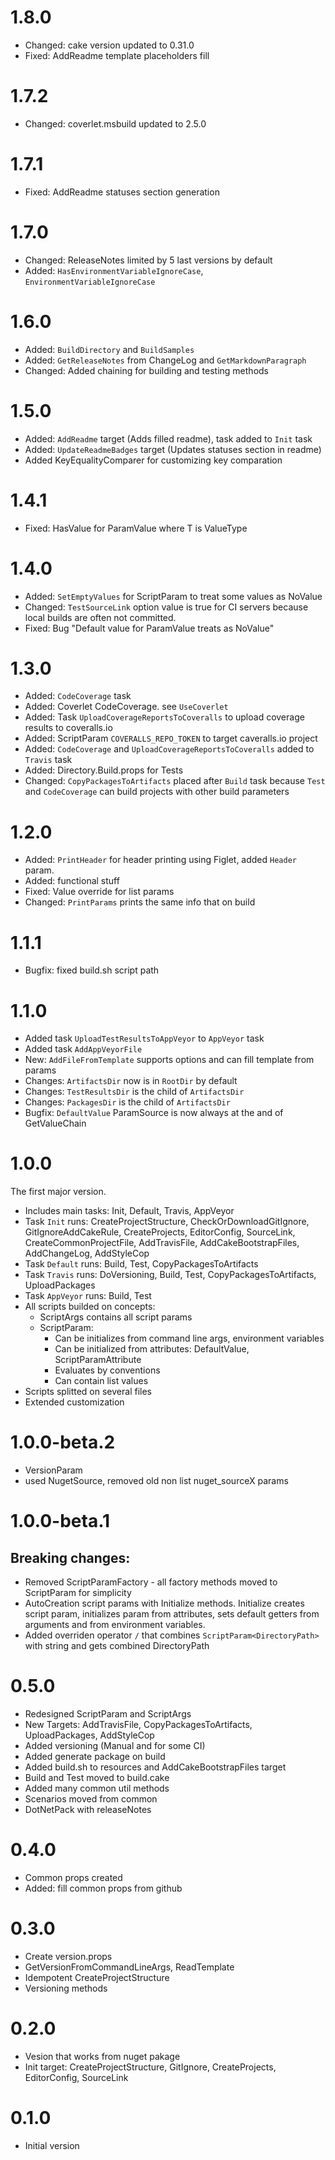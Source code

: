 # 1.8.0
- Changed: cake version updated to 0.31.0
- Fixed: AddReadme template placeholders fill

# 1.7.2
- Changed: coverlet.msbuild updated to 2.5.0

# 1.7.1
- Fixed: AddReadme statuses section generation

# 1.7.0
- Changed: ReleaseNotes limited by 5 last versions by default
- Added: `HasEnvironmentVariableIgnoreCase`, `EnvironmentVariableIgnoreCase` 

# 1.6.0
- Added: `BuildDirectory` and `BuildSamples`
- Added: `GetReleaseNotes` from ChangeLog and `GetMarkdownParagraph`
- Changed: Added chaining for building and testing methods

# 1.5.0
- Added: `AddReadme` target (Adds filled readme), task added to `Init` task
- Added: `UpdateReadmeBadges` target (Updates statuses section in readme)
- Added KeyEqualityComparer for customizing key comparation

# 1.4.1
- Fixed: HasValue for ParamValue<T> where T is ValueType 

# 1.4.0
- Added: `SetEmptyValues` for ScriptParam to treat some values as NoValue
- Changed: `TestSourceLink` option value is true for CI servers because local builds are often not committed.
- Fixed: Bug "Default value for ParamValue treats as NoValue"

# 1.3.0
- Added: `CodeCoverage` task
- Added: Coverlet CodeCoverage. see `UseCoverlet`
- Added: Task `UploadCoverageReportsToCoveralls` to upload coverage results to coveralls.io
- Added: ScriptParam `COVERALLS_REPO_TOKEN` to target caveralls.io project
- Added: `CodeCoverage` and `UploadCoverageReportsToCoveralls` added to `Travis` task
- Added: Directory.Build.props for Tests
- Changed: `CopyPackagesToArtifacts` placed after `Build` task because `Test` and `CodeCoverage` can build projects with other build parameters

# 1.2.0
- Added: `PrintHeader` for header printing using Figlet, added `Header` param.
- Added: functional stuff
- Fixed: Value override for list params
- Changed: `PrintParams` prints the same info that on build

# 1.1.1
- Bugfix: fixed build.sh script path

# 1.1.0
- Added task `UploadTestResultsToAppVeyor` to `AppVeyor` task
- Added task `AddAppVeyorFile`
- New: `AddFileFromTemplate` supports options and can fill template from params
- Changes: `ArtifactsDir` now is in `RootDir` by default
- Changes: `TestResultsDir` is the child of `ArtifactsDir`
- Changes: `PackagesDir` is the child of `ArtifactsDir`
- Bugfix: `DefaultValue` ParamSource is now always at the and of GetValueChain

# 1.0.0
The first major version.
- Includes main tasks: Init, Default, Travis, AppVeyor
- Task `Init` runs: CreateProjectStructure, CheckOrDownloadGitIgnore, GitIgnoreAddCakeRule, CreateProjects, EditorConfig, SourceLink, CreateCommonProjectFile, AddTravisFile, AddCakeBootstrapFiles, AddChangeLog, AddStyleCop
- Task `Default` runs: Build, Test, CopyPackagesToArtifacts
- Task `Travis` runs: DoVersioning, Build, Test, CopyPackagesToArtifacts, UploadPackages
- Task `AppVeyor` runs: Build, Test
- All scripts builded on concepts:
    - ScriptArgs contains all script params
    - ScriptParam:
        - Can be initializes from command line args, environment variables
        - Can be initialized from attributes: DefaultValue, ScriptParamAttribute
        - Evaluates by conventions
        - Can contain list values
- Scripts splitted on several files
- Extended customization

# 1.0.0-beta.2
- VersionParam
- used NugetSource, removed old non list nuget_sourceX params

# 1.0.0-beta.1
## Breaking changes:
- Removed ScriptParamFactory - all factory methods moved to ScriptParam for simplicity
- AutoCreation script params with Initialize methods. Initialize creates script param, initializes param from attributes, sets default getters from arguments and from environment variables.
- Added overriden operator ```/``` that combines ```ScriptParam<DirectoryPath>``` with string and gets combined DirectoryPath

# 0.5.0
- Redesigned ScriptParam and ScriptArgs
- New Targets: AddTravisFile, CopyPackagesToArtifacts, UploadPackages, AddStyleCop
- Added versioning (Manual and for some CI)
- Added generate package on build
- Added build.sh to resources and AddCakeBootstrapFiles target
- Build and Test moved to build.cake
- Added many common util methods
- Scenarios moved from common
- DotNetPack with releaseNotes

# 0.4.0
- Common props created
- Added: fill common props from github 

# 0.3.0
- Create version.props
- GetVersionFromCommandLineArgs, ReadTemplate
- Idempotent CreateProjectStructure
- Versioning methods

# 0.2.0
- Vesion that works from nuget pakage
- Init target: CreateProjectStructure, GitIgnore, CreateProjects, EditorConfig, SourceLink

# 0.1.0
- Initial version
